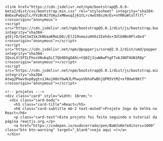 <html lang="en-US">
  <head>
    <meta charset="UTF-8">
    <!-- Begin Jekyll SEO tag v2.7.1 -->
<title>eu</title>
<meta name="generator" content="Jekyll v3.9.0" />
<meta property="og:title" content="site" />
<meta property="og:locale" content="en_US" />
<link rel="canonical" href="https://eudocerrado.github.io/site/" />
<meta property="og:url" content="https://eudocerrado.github.io/site/" />
<meta property="og:site_name" content="site" />
<meta name="twitter:card" content="summary" />
<meta property="twitter:title" content="site" />
<script type="application/ld+json">
{"url":"https://eudocerrado.github.io/site/","@type":"WebSite","headline":"site","name":"site","@context":"https://schema.org"}</script>
<!-- End Jekyll SEO tag -->
 
   
   
    <link href="https://cdn.jsdelivr.net/npm/bootstrap@5.0.0-beta2/dist/css/bootstrap.min.css" rel="stylesheet" integrity="sha384-BmbxuPwQa2lc/FVzBcNJ7UAyJxM6wuqIj61tLrc4wSX0szH/Ev+nYRRuWlolflfl" crossorigin="anonymous">
    <script src="https://cdn.jsdelivr.net/npm/bootstrap@5.0.1/dist/js/bootstrap.bundle.min.js" integrity="sha384-gtEjrD/SeCtmISkJkNUaaKMoLD0//ElJ19smozuHV6z3Iehds+3Ulb9Bn9Plx0x4" crossorigin="anonymous"></script>
    <script src="https://cdn.jsdelivr.net/npm/@popperjs/core@2.9.2/dist/umd/popper.min.js" integrity="sha384-IQsoLXl5PILFhosVNubq5LC7Qb9DXgDA9i+tQ8Zj3iwWAwPtgFTxbJ8NT4GN1R8p" crossorigin="anonymous"></script>
    <script src="https://cdn.jsdelivr.net/npm/bootstrap@5.0.1/dist/js/bootstrap.min.js" integrity="sha384-Atwg2Pkwv9vp0ygtn1JAojH0nYbwNJLPhwyoVbhoPwBhjQPR5VtM2+xf0Uwh9KtT" crossorigin="anonymous"></script>
   <link rel="stylesheet" type="text/css" href="style.css" />
   <script src="https://kit.fontawesome.com/7d055d0050.js" crossorigin="anonymous"></script>
   
  </head>
  
  <body>
   
    <!-- projetos --->
    <div class="card" style="width: 18rem;">
      <div class="card-body">
        <h5 class="card-title">React</h5>
        <h6 class="card-subtitle mb-2 text-muted">Projeto Jogo da Velha no React</h6>
        <p class="card-text">Este projeto foi feito seguindo o tutorial da página reactjs.org.</p>
        <a href="https://codepen.io/eudocerrado/pen/BaWJoKm?editors=1000" class="btn btn-warning" target="_blank">veja aqui =)</a>
     </div>
   </div>
        
    
  
  
  
 </body>


<footer class="site-footer">
   
  <div class="position-relative bottom-0 start-50 translate-middle-x">
    <div class="container">
      <div class="row">
        <div class="col">
          <a href="https://www.instagram.com/eudocerrado/" class="btn btn-outline-light" target="_blank"><i class="fab fa-instagram"></i></a>     
          <a href="https://www.linkedin.com/in/eudocerrado/" class="btn btn-outline-light" target="_blank"><i class="fab fa-linkedin-in"></i></a>    
          <a href="https://www.youtube.com/eudocerrado" class="btn btn-outline-light" target="_blank"><i class="fab fa-youtube"></i></a>      
        </div>
      </div>
    </div>
  </div>
  
 <!-- <div class="container">
  <div class="row">
    <div class="col">
      <button type="button" class="btn btn-outline-light"><i class="fab fa-instagram"></i>
        <a href="url">https://www.instagram.com/eudocerrado/</a>
      </button>
      <button type="button" class="btn btn-outline-light"><i class="fab fa-linkedin-in"></i>
        <a href="url">https://www.linkedin.com/in/eudocerrado/</a>
      </button>
      <button type="button" class="btn btn-outline-light"><i class="fab fa-youtube"></i>
        <a href="url">https://www.youtube.com/eudocerrado</a>
      </button>
    </div>
  </div>
</div>-->
   
</footer>
    
</html>
    
 

